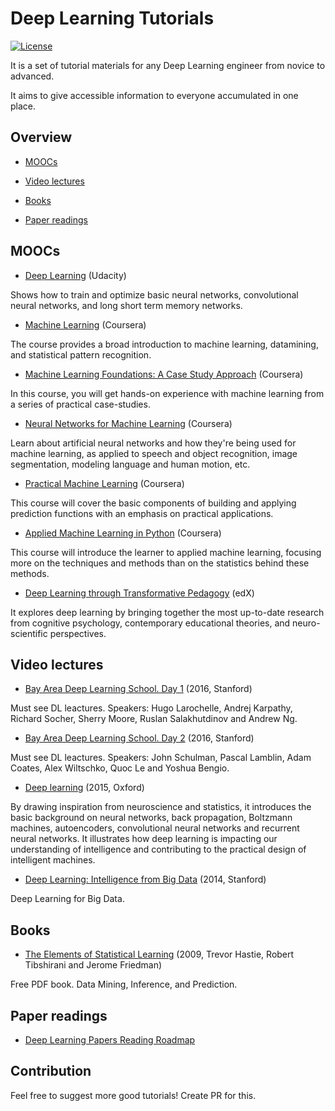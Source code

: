# Deep Learning Tutorials

[![License](http://img.shields.io/badge/license-MIT-orange.svg?style=flat)](http://opensource.org/licenses/MIT)

It is a set of tutorial materials for any Deep Learning engineer from novice to advanced.

It aims to give accessible information to everyone accumulated in one place.

## Overview

* [MOOCs](#moocs)

* [Video lectures](#video-lectures)

* [Books](#books)

* [Paper readings](#paper-readings)

## MOOCs

* [Deep Learning](https://www.udacity.com/course/deep-learning--ud730) (Udacity)

Shows how to train and optimize basic neural networks, convolutional neural networks, and long short term memory networks.

* [Machine Learning](https://www.coursera.org/learn/machine-learning) (Coursera)

The course provides a broad introduction to machine learning, datamining, and statistical pattern recognition.

* [Machine Learning Foundations: A Case Study Approach](https://www.coursera.org/learn/ml-foundations) (Coursera)

In this course, you will get hands-on experience with machine learning from a series of practical case-studies.

* [Neural Networks for Machine Learning](https://www.coursera.org/learn/neural-networks) (Coursera)

Learn about artificial neural networks and how they're being used for machine learning, as applied to speech and object recognition, image segmentation, modeling language and human motion, etc.

* [Practical Machine Learning](https://www.coursera.org/learn/practical-machine-learning) (Coursera)

This course will cover the basic components of building and applying prediction functions with an emphasis on practical applications.

* [Applied Machine Learning in Python](https://www.coursera.org/learn/python-machine-learning) (Coursera)

This course will introduce the learner to applied machine learning, focusing more on the techniques and methods than on the statistics behind these methods. 

* [Deep Learning through Transformative Pedagogy](https://www.edx.org/course/deep-learning-through-transformative-uqx-microsoft-education-learnx) (edX)

It explores deep learning by bringing together the most up-to-date research from cognitive psychology, contemporary educational theories, and neuro-scientific perspectives.

## Video lectures

* [Bay Area Deep Learning School. Day 1](https://www.youtube.com/watch?v=eyovmAtoUx0) (2016, Stanford)

Must see DL leactures. Speakers: Hugo Larochelle, Andrej Karpathy, Richard Socher, Sherry Moore, Ruslan Salakhutdinov and Andrew Ng.

* [Bay Area Deep Learning School. Day 2](https://www.youtube.com/watch?v=9dXiAecyJrY) (2016, Stanford)

Must see DL leactures. Speakers: John Schulman, Pascal Lamblin, Adam Coates, Alex Wiltschko, Quoc Le and Yoshua Bengio.

* [Deep learning](https://www.youtube.com/playlist?list=PLE6Wd9FR--EfW8dtjAuPoTuPcqmOV53Fu) (2015, Oxford)

By drawing inspiration from neuroscience and statistics, it introduces the basic background on neural networks, back propagation, Boltzmann machines, autoencoders, convolutional neural networks and recurrent neural networks. It illustrates how deep learning is impacting our understanding of intelligence and contributing to the practical design of intelligent machines.

* [Deep Learning: Intelligence from Big Data](https://www.youtube.com/watch?v=czLI3oLDe8M) (2014, Stanford)

Deep Learning for Big Data.

## Books

* [The Elements of Statistical Learning](http://statweb.stanford.edu/~tibs/ElemStatLearn/) (2009, Trevor Hastie, Robert Tibshirani and Jerome Friedman)

Free PDF book. Data Mining, Inference, and Prediction.

## Paper readings

* [Deep Learning Papers Reading Roadmap](https://github.com/songrotek/Deep-Learning-Papers-Reading-Roadmap)

## Contribution

Feel free to suggest more good tutorials! Create PR for this.

